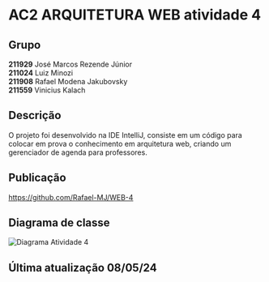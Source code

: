 # AC2 ARQUITETURA WEB atividade 4

## Grupo
**211929** José Marcos Rezende Júnior
<br />
**211024** Luiz Minozi
<br />
**211908** Rafael Modena Jakubovsky
<br />
**211559** Vinicius Kalach

## Descrição
O projeto foi desenvolvido na IDE IntelliJ, consiste em um código para colocar em prova o conhecimento em arquitetura web, criando um gerenciador de agenda para professores.

## Publicação
https://github.com/Rafael-MJ/WEB-4

## Diagrama de classe
![Diagrama Atividade 4](https://github.com/Rafael-MJ/WEB-4/assets/112291145/460aa56d-ec7d-454a-a587-d0ec6bc51e6a)


## Última atualização 08/05/24
